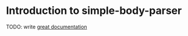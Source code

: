 # Introduction to simple-body-parser

TODO: write [great documentation](http://jacobian.org/writing/what-to-write/)
